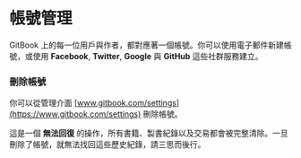 # 帳號管理

GitBook 上的每一位用戶與作者，都對應著一個帳號。你可以使用電子郵件新建帳號，或使用 **Facebook**, **Twitter**, **Google** 與 **GitHub** 這些社群服務建立。

### 刪除帳號

你可以從管理介面 [www.gitbook.com/settings](https://www.gitbook.com/settings) 刪除帳號。

這是一個 **無法回復** 的操作，所有書籍、製書紀錄以及交易都會被完整清除。一旦刪除了帳號，就無法找回這些歷史紀錄，請三思而後行。